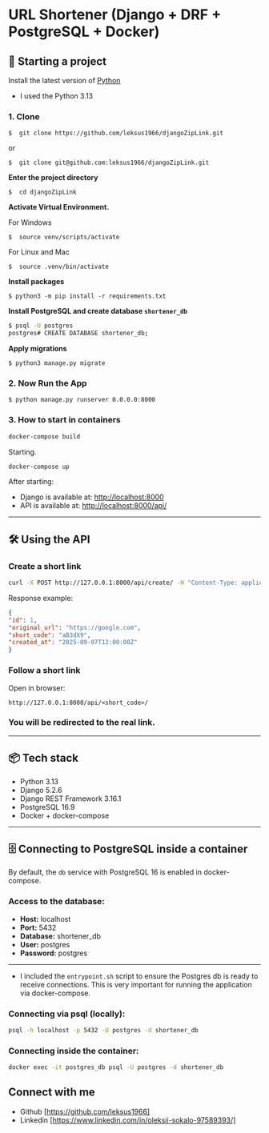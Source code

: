 # URL Shortener (Django + DRF + PostgreSQL + Docker)

## 🚀 Starting a project
Install the latest version of [Python](https://www.python.org/downloads/)
   - I used the Python 3.13

### 1. Clone 
```
$  git clone https://github.com/leksus1966/djangoZipLink.git 
```
or
```
$  git clone git@github.com:leksus1966/djangoZipLink.git
```
**Enter the project directory**
```
$  cd djangoZipLink
```

**Activate Virtual Environment.**

For Windows
```
$  source venv/scripts/activate
```

For Linux and Mac
```
$  source .venv/bin/activate
```

**Install packages**
```
$ python3 -m pip install -r requirements.txt
```
**Install PostgreSQL and create database `shortener_db`**
```bash
$ psql -U postgres
postgres# CREATE DATABASE shortener_db;
```

**Apply migrations**
```
$ python3 manage.py migrate
```
### 2. Now Run the App
```
$ python manage.py runserver 0.0.0.0:8000
```
### 3. How to start in containers
```bash
docker-compose build
```
Starting.
```bash
docker-compose up
```

After starting:
- Django is available at: [http://localhost:8000](http://localhost:8000)
- API is available at: [http://localhost:8000/api/](http://localhost:8000/api/)

---

## 🛠 Using the API

### Create a short link
```bash
curl -X POST http://127.0.0.1:8000/api/create/ -H "Content-Type: application/json" -d '{"original_url": "https://google.com"}'
```

Response example:
```json
{
"id": 1,
"original_url": "https://google.com",
"short_code": "aB3dX9",
"created_at": "2025-09-07T12:00:00Z"
}
```

### Follow a short link
Open in browser:
```
http://127.0.0.1:8000/api/<short_code>/
```
### You will be redirected to the real link.

---

## 📦 Tech stack
- Python 3.13
- Django 5.2.6
- Django REST Framework 3.16.1
- PostgreSQL 16.9
- Docker + docker-compose

---

## 🗄 Connecting to PostgreSQL inside a container

By default, the `db` service with PostgreSQL 16 is enabled in docker-compose.

### Access to the database:
- **Host:** localhost
- **Port:** 5432
- **Database:** shortener_db
- **User:** postgres
- **Password:** postgres
---
- I included the `entrypoint.sh` script to ensure the Postgres db is ready to receive connections.
This is very important for running the application via docker-compose.

### Connecting via psql (locally):
```bash
psql -h localhost -p 5432 -U postgres -d shortener_db
```

### Connecting inside the container:
```bash
docker exec -it postgres_db psql -U postgres -d shortener_db
```

## Connect with me

- Github [https://github.com/leksus1966]
- Linkedin [https://www.linkedin.com/in/oleksii-sokalo-97589393/]